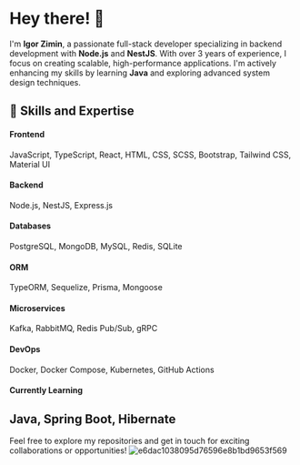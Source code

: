 # Hey there! 👋

I'm **Igor Zimin**, a passionate full-stack developer specializing in backend development with **Node.js** and **NestJS**. With over 3 years of experience, I focus on creating scalable, high-performance applications. I'm actively enhancing my skills by learning **Java** and exploring advanced system design techniques.

## 🚀 Skills and Expertise
#### Frontend
JavaScript, TypeScript, React, HTML, CSS, SCSS, Bootstrap, Tailwind CSS, Material UI
#### Backend
Node.js, NestJS, Express.js
#### Databases
PostgreSQL, MongoDB, MySQL, Redis, SQLite
#### ORM
TypeORM, Sequelize, Prisma, Mongoose
#### Microservices
Kafka, RabbitMQ, Redis Pub/Sub, gRPC
#### DevOps
Docker, Docker Compose, Kubernetes, GitHub Actions

#### Currently Learning
Java, Spring Boot, Hibernate
---
Feel free to explore my repositories and get in touch for exciting collaborations or opportunities!
![e6dac1038095d76596e8b1bd9653f569](https://github.com/user-attachments/assets/fa94188b-29fc-4b74-863a-9c60e1cf726e)
